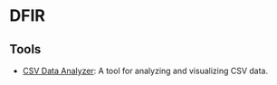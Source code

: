 # DFIR

## Tools
- [CSV Data Analyzer](csv_data_analyzer/): A tool for analyzing and visualizing CSV data.
